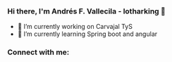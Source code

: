### Hi there, I'm Andrés F. Vallecila - lotharking 👋



- 🔭 I’m currently working on Carvajal TyS
- 🌱 I’m currently learning Spring boot and angular


### Connect with me:


<!--
**lotharking/lotharking** is a ✨ _special_ ✨ repository because its `README.md` (this file) appears on your GitHub profile.

Here are some ideas to get you started:

- 🔭 I’m currently working on Carvajal TyS
- 🌱 I’m currently learning Spring boot and angular
- 👯 I’m looking to collaborate on ...
- 🤔 I’m looking for help with ...
- 💬 Ask me about ...
- 📫 How to reach me: ...
- 😄 Pronouns: ...
- ⚡ Fun fact: ...
-->
